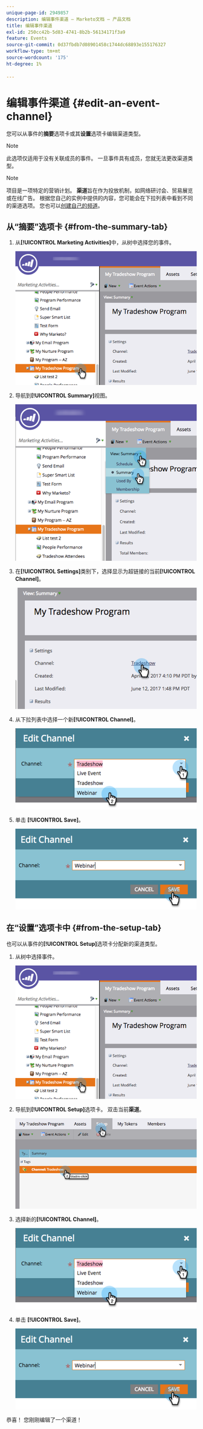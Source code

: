 ```yaml
---
unique-page-id: 2949857
description: 编辑事件渠道 — Marketo文档 — 产品文档
title: 编辑事件渠道
exl-id: 250cc42b-5d83-4741-8b2b-56134171f3a9
feature: Events
source-git-commit: 0d37fbdb7d08901458c1744dc68893e155176327
workflow-type: tm+mt
source-wordcount: '175'
ht-degree: 1%

---
```


# 编辑事件渠道 {#edit-an-event-channel}

您可以从事件的&#x200B;**摘要**&#x200B;选项卡或其&#x200B;**设置**&#x200B;选项卡编辑渠道类型。

>[!NOTE]
>
>此选项仅适用于没有关联成员的事件。 一旦事件具有成员，您就无法更改渠道类型。

>[!NOTE]
>
>项目是一项特定的营销计划。 **渠道**&#x200B;旨在作为投放机制，如网络研讨会、贸易展览或在线广告。 根据您自己的实例中提供的内容，您可能会在下拉列表中看到不同的渠道选项。 您也可以[创建自己的频道](/help/marketo/product-docs/administration/tags/create-a-program-channel.md)。

## 从“摘要”选项卡 {#from-the-summary-tab}

1. 从&#x200B;**[!UICONTROL Marketing Activities]**&#x200B;中，从树中选择您的事件。

   ![](assets/eventprogramseelct.png)

1. 导航到&#x200B;**[!UICONTROL Summary]**&#x200B;视图。

   ![](assets/eventprogramsummary.png)

1. 在&#x200B;**[!UICONTROL Settings]**&#x200B;类别下，选择显示为超链接的当前&#x200B;**[!UICONTROL Channel]**。

   ![](assets/channeltypeevent.png)

1. 从下拉列表中选择一个新&#x200B;**[!UICONTROL Channel]**。

   ![](assets/tradeshowchange.png)

1. 单击 **[!UICONTROL Save]**。

   ![](assets/2017-06-13-09-35-53.png)

## 在“设置”选项卡中 {#from-the-setup-tab}

也可以从事件的&#x200B;**[!UICONTROL Setup]**&#x200B;选项卡分配新的渠道类型。

1. 从树中选择事件。

   ![](assets/eventprogramseelct.png)

1. 导航到&#x200B;**[!UICONTROL Setup]**&#x200B;选项卡。 双击当前&#x200B;**渠道**。

   ![](assets/setuptabchangechannel.png)

1. 选择新的&#x200B;**[!UICONTROL Channel]**。

   ![](assets/tradeshowchange.png)

1. 单击 **[!UICONTROL Save]**。

   ![](assets/2017-06-13-09-35-53.png)

恭喜！ 您刚刚编辑了一个渠道！
